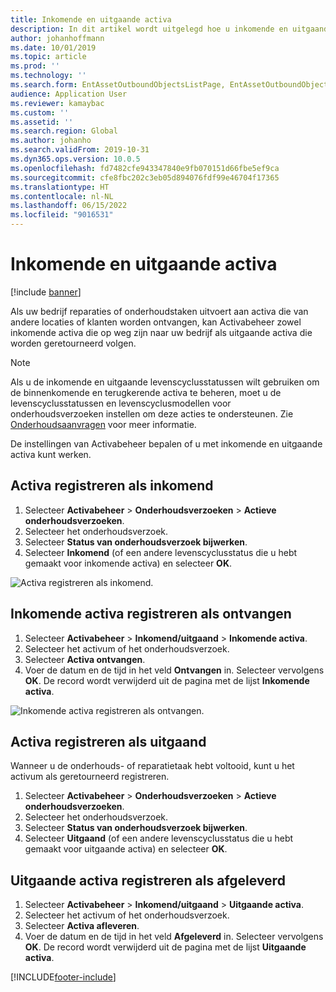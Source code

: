 ```yaml
---
title: Inkomende en uitgaande activa
description: In dit artikel wordt uitgelegd hoe u inkomende en uitgaande activa registreert in Activabeheer.
author: johanhoffmann
ms.date: 10/01/2019
ms.topic: article
ms.prod: ''
ms.technology: ''
ms.search.form: EntAssetOutboundObjectsListPage, EntAssetOutboundObjectsDeliver, EntAssetInboundObjectsListPage, EntAssetInboundObjectsRecieve
audience: Application User
ms.reviewer: kamaybac
ms.custom: ''
ms.assetid: ''
ms.search.region: Global
ms.author: johanho
ms.search.validFrom: 2019-10-31
ms.dyn365.ops.version: 10.0.5
ms.openlocfilehash: fd7482cfe943347840e9fb070151d66fbe5ef9ca
ms.sourcegitcommit: cfe8fbc202c3eb05d894076fdf99e46704f17365
ms.translationtype: HT
ms.contentlocale: nl-NL
ms.lasthandoff: 06/15/2022
ms.locfileid: "9016531"
---
```

# <a name="inbound-and-outbound-assets"></a>Inkomende en uitgaande activa

[!include [banner](../../includes/banner.md)]

 

Als uw bedrijf reparaties of onderhoudstaken uitvoert aan activa die van andere locaties of klanten worden ontvangen, kan Activabeheer zowel inkomende activa die op weg zijn naar uw bedrijf als uitgaande activa die worden geretourneerd volgen.

> [!NOTE]
> Als u de inkomende en uitgaande levenscyclusstatussen wilt gebruiken om de binnenkomende en terugkerende activa te beheren, moet u de levenscyclusstatussen en levenscyclusmodellen voor onderhoudsverzoeken instellen om deze acties te ondersteunen. Zie [Onderhoudsaanvragen](/d365F-O/supply-chain/asset-management/manage-maintenance-requests/../manage-maintenance-requests/maintenance-request-overview) voor meer informatie.

De instellingen van Activabeheer bepalen of u met inkomende en uitgaande activa kunt werken.

## <a name="register-assets-as-inbound"></a>Activa registreren als inkomend

1. Selecteer **Activabeheer** \> **Onderhoudsverzoeken** \> **Actieve onderhoudsverzoeken**.
2. Selecteer het onderhoudsverzoek.
3. Selecteer **Status van onderhoudsverzoek bijwerken**.
4. Selecteer **Inkomend** (of een andere levenscyclusstatus die u hebt gemaakt voor inkomende activa) en selecteer **OK**.

![Activa registreren als inkomend.](media/07-manage-maintenance-requests.png)

## <a name="register-inbound-assets-as-received"></a>Inkomende activa registreren als ontvangen

1. Selecteer **Activabeheer** \> **Inkomend/uitgaand** \> **Inkomende activa**.
2. Selecteer het activum of het onderhoudsverzoek.
3. Selecteer **Activa ontvangen**.
4. Voer de datum en de tijd in het veld **Ontvangen** in. Selecteer vervolgens **OK**. De record wordt verwijderd uit de pagina met de lijst **Inkomende activa**.

![Inkomende activa registreren als ontvangen.](media/08-manage-maintenance-requests.png)

## <a name="register-assets-as-outbound"></a>Activa registreren als uitgaand

Wanneer u de onderhouds- of reparatietaak hebt voltooid, kunt u het activum als geretourneerd registreren.

1. Selecteer **Activabeheer** \> **Onderhoudsverzoeken** \> **Actieve onderhoudsverzoeken**.
2. Selecteer het onderhoudsverzoek.
3. Selecteer **Status van onderhoudsverzoek bijwerken**.
4. Selecteer **Uitgaand** (of een andere levenscyclusstatus die u hebt gemaakt voor uitgaande activa) en selecteer **OK**.

## <a name="register-outbound-assets-as-delivered"></a>Uitgaande activa registreren als afgeleverd

1. Selecteer **Activabeheer** \> **Inkomend/uitgaand** \> **Uitgaande activa**.
2. Selecteer het activum of het onderhoudsverzoek.
3. Selecteer **Activa afleveren**.
4. Voer de datum en de tijd in het veld **Afgeleverd** in. Selecteer vervolgens **OK**. De record wordt verwijderd uit de pagina met de lijst **Uitgaande activa**.


[!INCLUDE[footer-include](../../../includes/footer-banner.md)]